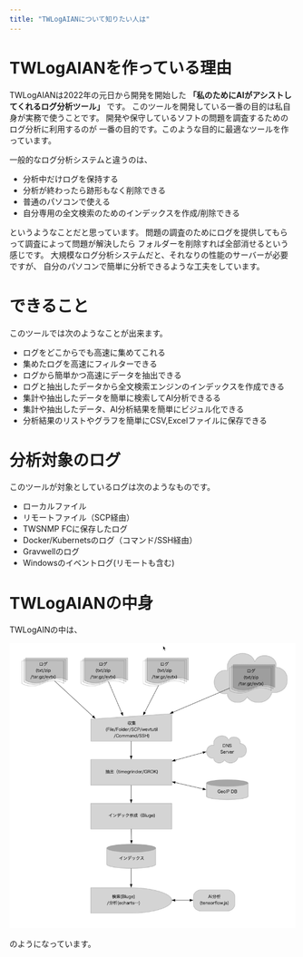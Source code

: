 ```yaml
---
title: "TWLogAIANについて知りたい人は"
---
```


# TWLogAIANを作っている理由

TWLogAIANは2022年の元日から開発を開始した
**「私のためにAIがアシストしてくれるログ分析ツール」**
です。
このツールを開発している一番の目的は私自身が実務で使うことです。
開発や保守しているソフトの問題を調査するためのログ分析に利用するのが
一番の目的です。このような目的に最適なツールを作っています。

一般的なログ分析システムと違うのは、

- 分析中だけログを保持する
- 分析が終わったら跡形もなく削除できる
- 普通のパソコンで使える
- 自分専用の全文検索のためのインデックスを作成/削除できる

というようなことだと思っています。
問題の調査のためにログを提供してもらって調査によって問題が解決したら
フォルダーを削除すれば全部消せるという感じです。
大規模なログ分析システムだと、それなりの性能のサーバーが必要ですが、
自分のパソコンで簡単に分析できるような工夫をしています。

# できること

このツールでは次のようなことが出来ます。

- ログをどこからでも高速に集めてこれる
- 集めたログを高速にフィルターできる
- ログから簡単かつ高速にデータを抽出できる
- ログと抽出したデータから全文検索エンジンのインデックスを作成できる
- 集計や抽出したデータを簡単に検索してAI分析できるる
- 集計や抽出したデータ、AI分析結果を簡単にビジュル化できる
- 分析結果のリストやグラフを簡単にCSV,Excelファイルに保存できる

# 分析対象のログ

このツールが対象としているログは次のようなものです。

- ローカルファイル
- リモートファイル（SCP経由）
- TWSNMP FCに保存したログ
- Docker/Kubernetsのログ（コマンド/SSH経由）
- Gravwellのログ
- Windowsのイベントログ(リモートも含む)

# TWLogAIANの中身

TWLogAINの中は、

![](/images/books/twlogaian-manual/2022-05-22_07-15-23.png)

 のようになっています。
 
